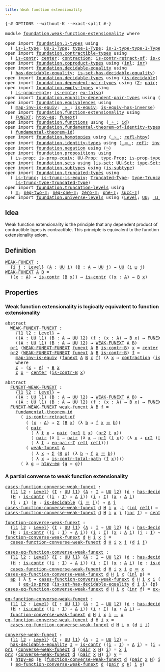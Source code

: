 ```yaml
---
title: Weak function extensionality
---
```


<pre class="Agda"><a id="54" class="Symbol">{-#</a> <a id="58" class="Keyword">OPTIONS</a> <a id="66" class="Pragma">--without-K</a> <a id="78" class="Pragma">--exact-split</a> <a id="92" class="Symbol">#-}</a>

<a id="97" class="Keyword">module</a> <a id="104" href="foundation.weak-function-extensionality.html" class="Module">foundation.weak-function-extensionality</a> <a id="144" class="Keyword">where</a>

<a id="151" class="Keyword">open</a> <a id="156" class="Keyword">import</a> <a id="163" href="foundation.1-types.html" class="Module">foundation.1-types</a> <a id="182" class="Keyword">using</a>
  <a id="190" class="Symbol">(</a> <a id="192" href="foundation-core.1-types.html#807" class="Function">is-1-type</a><a id="201" class="Symbol">;</a> <a id="203" href="foundation-core.1-types.html#873" class="Function">UU-1-Type</a><a id="212" class="Symbol">;</a> <a id="214" href="foundation-core.1-types.html#945" class="Function">type-1-Type</a><a id="225" class="Symbol">;</a> <a id="227" href="foundation-core.1-types.html#1022" class="Function">is-1-type-type-1-Type</a><a id="248" class="Symbol">)</a>
<a id="250" class="Keyword">open</a> <a id="255" class="Keyword">import</a> <a id="262" href="foundation.contractible-types.html" class="Module">foundation.contractible-types</a> <a id="292" class="Keyword">using</a>
  <a id="300" class="Symbol">(</a> <a id="302" href="foundation-core.contractible-types.html#1006" class="Function">is-contr</a><a id="310" class="Symbol">;</a> <a id="312" href="foundation-core.contractible-types.html#1098" class="Function">center</a><a id="318" class="Symbol">;</a> <a id="320" href="foundation-core.contractible-types.html#1438" class="Function">contraction</a><a id="331" class="Symbol">;</a> <a id="333" href="foundation-core.contractible-types.html#2626" class="Function">is-contr-retract-of</a><a id="352" class="Symbol">;</a> <a id="354" href="foundation-core.contractible-types.html#2046" class="Function">is-contr-total-path</a><a id="373" class="Symbol">)</a>
<a id="375" class="Keyword">open</a> <a id="380" class="Keyword">import</a> <a id="387" href="foundation.coproduct-types.html" class="Module">foundation.coproduct-types</a> <a id="414" class="Keyword">using</a> <a id="420" class="Symbol">(</a><a id="421" href="foundation.coproduct-types.html#1250" class="InductiveConstructor">inl</a><a id="424" class="Symbol">;</a> <a id="426" href="foundation.coproduct-types.html#1268" class="InductiveConstructor">inr</a><a id="429" class="Symbol">)</a>
<a id="431" class="Keyword">open</a> <a id="436" class="Keyword">import</a> <a id="443" href="foundation.decidable-equality.html" class="Module">foundation.decidable-equality</a> <a id="473" class="Keyword">using</a>
  <a id="481" class="Symbol">(</a> <a id="483" href="foundation.decidable-equality.html#1796" class="Function">has-decidable-equality</a><a id="505" class="Symbol">;</a> <a id="507" href="foundation.decidable-equality.html#6964" class="Function">is-set-has-decidable-equality</a><a id="536" class="Symbol">)</a>
<a id="538" class="Keyword">open</a> <a id="543" class="Keyword">import</a> <a id="550" href="foundation.decidable-types.html" class="Module">foundation.decidable-types</a> <a id="577" class="Keyword">using</a> <a id="583" class="Symbol">(</a><a id="584" href="foundation.decidable-types.html#1915" class="Function">is-decidable</a><a id="596" class="Symbol">)</a>
<a id="598" class="Keyword">open</a> <a id="603" class="Keyword">import</a> <a id="610" href="foundation.dependent-pair-types.html" class="Module">foundation.dependent-pair-types</a> <a id="642" class="Keyword">using</a> <a id="648" class="Symbol">(</a><a id="649" href="foundation-core.dependent-pair-types.html#515" class="Record">Σ</a><a id="650" class="Symbol">;</a> <a id="652" href="foundation-core.dependent-pair-types.html#588" class="InductiveConstructor">pair</a><a id="656" class="Symbol">;</a> <a id="658" href="foundation-core.dependent-pair-types.html#605" class="Field">pr1</a><a id="661" class="Symbol">;</a> <a id="663" href="foundation-core.dependent-pair-types.html#617" class="Field">pr2</a><a id="666" class="Symbol">)</a>
<a id="668" class="Keyword">open</a> <a id="673" class="Keyword">import</a> <a id="680" href="foundation.empty-types.html" class="Module">foundation.empty-types</a> <a id="703" class="Keyword">using</a>
  <a id="711" class="Symbol">(</a> <a id="713" href="foundation-core.empty-types.html#2377" class="Function">is-prop-empty</a><a id="726" class="Symbol">;</a> <a id="728" href="foundation-core.empty-types.html#1228" class="Function">is-empty</a><a id="736" class="Symbol">;</a> <a id="738" href="foundation-core.empty-types.html#1160" class="Function">ex-falso</a><a id="746" class="Symbol">)</a>
<a id="748" class="Keyword">open</a> <a id="753" class="Keyword">import</a> <a id="760" href="foundation.equality-dependent-pair-types.html" class="Module">foundation.equality-dependent-pair-types</a> <a id="801" class="Keyword">using</a> <a id="807" class="Symbol">(</a><a id="808" href="foundation-core.equality-dependent-pair-types.html#1278" class="Function">eq-pair-Σ</a><a id="817" class="Symbol">)</a>
<a id="819" class="Keyword">open</a> <a id="824" class="Keyword">import</a> <a id="831" href="foundation.equivalences.html" class="Module">foundation.equivalences</a> <a id="855" class="Keyword">using</a>
  <a id="863" class="Symbol">(</a> <a id="865" href="foundation-core.equivalences.html#4187" class="Function">map-inv-is-equiv</a><a id="881" class="Symbol">;</a> <a id="883" href="foundation-core.equivalences.html#1621" class="Function Operator">_≃_</a><a id="886" class="Symbol">;</a> <a id="888" href="foundation-core.equivalences.html#1556" class="Function">is-equiv</a><a id="896" class="Symbol">;</a> <a id="898" href="foundation-core.equivalences.html#3013" class="Function">is-equiv-has-inverse</a><a id="918" class="Symbol">)</a>
<a id="920" class="Keyword">open</a> <a id="925" class="Keyword">import</a> <a id="932" href="foundation.function-extensionality.html" class="Module">foundation.function-extensionality</a> <a id="967" class="Keyword">using</a>
  <a id="975" class="Symbol">(</a> <a id="977" href="foundation-core.function-extensionality.html#1047" class="Function">FUNEXT</a><a id="983" class="Symbol">;</a> <a id="985" href="foundation-core.function-extensionality.html#965" class="Function">htpy-eq</a><a id="992" class="Symbol">;</a> <a id="994" href="foundation-core.function-extensionality.html#1258" class="Postulate">funext</a><a id="1000" class="Symbol">)</a>
<a id="1002" class="Keyword">open</a> <a id="1007" class="Keyword">import</a> <a id="1014" href="foundation.functions.html" class="Module">foundation.functions</a> <a id="1035" class="Keyword">using</a> <a id="1041" class="Symbol">(</a><a id="1042" href="foundation-core.functions.html#420" class="Function Operator">_∘_</a><a id="1045" class="Symbol">;</a> <a id="1047" href="foundation-core.functions.html#322" class="Function">id</a><a id="1049" class="Symbol">)</a>
<a id="1051" class="Keyword">open</a> <a id="1056" class="Keyword">import</a> <a id="1063" href="foundation.fundamental-theorem-of-identity-types.html" class="Module">foundation.fundamental-theorem-of-identity-types</a> <a id="1112" class="Keyword">using</a>
  <a id="1120" class="Symbol">(</a> <a id="1122" href="foundation-core.fundamental-theorem-of-identity-types.html#1894" class="Function">fundamental-theorem-id</a><a id="1144" class="Symbol">)</a>
<a id="1146" class="Keyword">open</a> <a id="1151" class="Keyword">import</a> <a id="1158" href="foundation.homotopies.html" class="Module">foundation.homotopies</a> <a id="1180" class="Keyword">using</a> <a id="1186" class="Symbol">(</a><a id="1187" href="foundation-core.homotopies.html#627" class="Function Operator">_~_</a><a id="1190" class="Symbol">;</a> <a id="1192" href="foundation-core.homotopies.html#741" class="Function">refl-htpy</a><a id="1201" class="Symbol">)</a>
<a id="1203" class="Keyword">open</a> <a id="1208" class="Keyword">import</a> <a id="1215" href="foundation.identity-types.html" class="Module">foundation.identity-types</a> <a id="1241" class="Keyword">using</a> <a id="1247" class="Symbol">(</a><a id="1248" href="foundation-core.identity-types.html#1865" class="Function Operator">_＝_</a><a id="1251" class="Symbol">;</a> <a id="1253" href="foundation-core.identity-types.html#1820" class="InductiveConstructor">refl</a><a id="1257" class="Symbol">;</a> <a id="1259" href="foundation-core.identity-types.html#2729" class="Function">inv</a><a id="1262" class="Symbol">;</a> <a id="1264" href="foundation-core.identity-types.html#2425" class="Function Operator">_∙_</a><a id="1267" class="Symbol">;</a> <a id="1269" href="foundation-core.identity-types.html#4003" class="Function">ap</a><a id="1271" class="Symbol">)</a>
<a id="1273" class="Keyword">open</a> <a id="1278" class="Keyword">import</a> <a id="1285" href="foundation.negation.html" class="Module">foundation.negation</a> <a id="1305" class="Keyword">using</a> <a id="1311" class="Symbol">(</a><a id="1312" href="foundation-core.negation.html#465" class="Function">¬</a><a id="1313" class="Symbol">)</a>
<a id="1315" class="Keyword">open</a> <a id="1320" class="Keyword">import</a> <a id="1327" href="foundation.propositions.html" class="Module">foundation.propositions</a> <a id="1351" class="Keyword">using</a>
  <a id="1359" class="Symbol">(</a> <a id="1361" href="foundation-core.propositions.html#1309" class="Function">is-prop</a><a id="1368" class="Symbol">;</a> <a id="1370" href="foundation-core.propositions.html#4526" class="Function">is-prop-equiv</a><a id="1383" class="Symbol">;</a> <a id="1385" href="foundation-core.propositions.html#1393" class="Function">UU-Prop</a><a id="1392" class="Symbol">;</a> <a id="1394" href="foundation-core.propositions.html#1495" class="Function">type-Prop</a><a id="1403" class="Symbol">;</a> <a id="1405" href="foundation-core.propositions.html#1562" class="Function">is-prop-type-Prop</a><a id="1422" class="Symbol">;</a> <a id="1424" href="foundation-core.propositions.html#2719" class="Function">eq-is-prop</a><a id="1434" class="Symbol">)</a>
<a id="1436" class="Keyword">open</a> <a id="1441" class="Keyword">import</a> <a id="1448" href="foundation.sets.html" class="Module">foundation.sets</a> <a id="1464" class="Keyword">using</a> <a id="1470" class="Symbol">(</a><a id="1471" href="foundation-core.sets.html#1113" class="Function">is-set</a><a id="1477" class="Symbol">;</a> <a id="1479" href="foundation-core.sets.html#1190" class="Function">UU-Set</a><a id="1485" class="Symbol">;</a> <a id="1487" href="foundation-core.sets.html#1304" class="Function">type-Set</a><a id="1495" class="Symbol">;</a> <a id="1497" href="foundation-core.sets.html#1355" class="Function">is-set-type-Set</a><a id="1512" class="Symbol">)</a>
<a id="1514" class="Keyword">open</a> <a id="1519" class="Keyword">import</a> <a id="1526" href="foundation.subtypes.html" class="Module">foundation.subtypes</a> <a id="1546" class="Keyword">using</a> <a id="1552" class="Symbol">(</a><a id="1553" href="foundation-core.subtypes.html#2142" class="Function">is-subtype</a><a id="1563" class="Symbol">)</a>
<a id="1565" class="Keyword">open</a> <a id="1570" class="Keyword">import</a> <a id="1577" href="foundation.truncated-types.html" class="Module">foundation.truncated-types</a> <a id="1604" class="Keyword">using</a>
  <a id="1612" class="Symbol">(</a> <a id="1614" href="foundation-core.truncated-types.html#1741" class="Function">is-trunc</a><a id="1622" class="Symbol">;</a> <a id="1624" href="foundation-core.truncated-types.html#4146" class="Function">is-trunc-is-equiv</a><a id="1641" class="Symbol">;</a> <a id="1643" href="foundation-core.truncated-types.html#1925" class="Function">Truncated-Type</a><a id="1657" class="Symbol">;</a> <a id="1659" href="foundation-core.truncated-types.html#2060" class="Function">type-Truncated-Type</a><a id="1678" class="Symbol">;</a>
    <a id="1684" href="foundation-core.truncated-types.html#2139" class="Function">is-trunc-type-Truncated-Type</a><a id="1712" class="Symbol">)</a>
<a id="1714" class="Keyword">open</a> <a id="1719" class="Keyword">import</a> <a id="1726" href="foundation.truncation-levels.html" class="Module">foundation.truncation-levels</a> <a id="1755" class="Keyword">using</a>
  <a id="1763" class="Symbol">(</a> <a id="1765" href="foundation-core.truncation-levels.html#395" class="Datatype">𝕋</a><a id="1766" class="Symbol">;</a> <a id="1768" href="foundation-core.truncation-levels.html#416" class="InductiveConstructor">neg-two-𝕋</a><a id="1777" class="Symbol">;</a> <a id="1779" href="foundation-core.truncation-levels.html#448" class="Function">neg-one-𝕋</a><a id="1788" class="Symbol">;</a> <a id="1790" href="foundation-core.truncation-levels.html#492" class="Function">zero-𝕋</a><a id="1796" class="Symbol">;</a> <a id="1798" href="foundation-core.truncation-levels.html#530" class="Function">one-𝕋</a><a id="1803" class="Symbol">;</a> <a id="1805" href="foundation-core.truncation-levels.html#432" class="InductiveConstructor">succ-𝕋</a><a id="1811" class="Symbol">)</a>
<a id="1813" class="Keyword">open</a> <a id="1818" class="Keyword">import</a> <a id="1825" href="foundation.universe-levels.html" class="Module">foundation.universe-levels</a> <a id="1852" class="Keyword">using</a> <a id="1858" class="Symbol">(</a><a id="1859" href="Agda.Primitive.html#597" class="Postulate">Level</a><a id="1864" class="Symbol">;</a> <a id="1866" href="foundation-core.universe-levels.html#235" class="Primitive">UU</a><a id="1868" class="Symbol">;</a> <a id="1870" href="Agda.Primitive.html#810" class="Primitive Operator">_⊔_</a><a id="1873" class="Symbol">)</a>
</pre>
## Idea

Weak function extensionality is the principle that any dependent product of contractible types is contractible. This principle is equivalent to the function extensionality axiom.

## Definition

<pre class="Agda"><a id="WEAK-FUNEXT"></a><a id="2092" href="foundation.weak-function-extensionality.html#2092" class="Function">WEAK-FUNEXT</a> <a id="2104" class="Symbol">:</a>
  <a id="2108" class="Symbol">{</a><a id="2109" href="foundation.weak-function-extensionality.html#2109" class="Bound">i</a> <a id="2111" href="foundation.weak-function-extensionality.html#2111" class="Bound">j</a> <a id="2113" class="Symbol">:</a> <a id="2115" href="Agda.Primitive.html#597" class="Postulate">Level</a><a id="2120" class="Symbol">}</a> <a id="2122" class="Symbol">(</a><a id="2123" href="foundation.weak-function-extensionality.html#2123" class="Bound">A</a> <a id="2125" class="Symbol">:</a> <a id="2127" href="foundation-core.universe-levels.html#235" class="Primitive">UU</a> <a id="2130" href="foundation.weak-function-extensionality.html#2109" class="Bound">i</a><a id="2131" class="Symbol">)</a> <a id="2133" class="Symbol">(</a><a id="2134" href="foundation.weak-function-extensionality.html#2134" class="Bound">B</a> <a id="2136" class="Symbol">:</a> <a id="2138" href="foundation.weak-function-extensionality.html#2123" class="Bound">A</a> <a id="2140" class="Symbol">→</a> <a id="2142" href="foundation-core.universe-levels.html#235" class="Primitive">UU</a> <a id="2145" href="foundation.weak-function-extensionality.html#2111" class="Bound">j</a><a id="2146" class="Symbol">)</a> <a id="2148" class="Symbol">→</a> <a id="2150" href="foundation-core.universe-levels.html#235" class="Primitive">UU</a> <a id="2153" class="Symbol">(</a><a id="2154" href="foundation.weak-function-extensionality.html#2109" class="Bound">i</a> <a id="2156" href="Agda.Primitive.html#810" class="Primitive Operator">⊔</a> <a id="2158" href="foundation.weak-function-extensionality.html#2111" class="Bound">j</a><a id="2159" class="Symbol">)</a>
<a id="2161" href="foundation.weak-function-extensionality.html#2092" class="Function">WEAK-FUNEXT</a> <a id="2173" href="foundation.weak-function-extensionality.html#2173" class="Bound">A</a> <a id="2175" href="foundation.weak-function-extensionality.html#2175" class="Bound">B</a> <a id="2177" class="Symbol">=</a>
  <a id="2181" class="Symbol">((</a><a id="2183" href="foundation.weak-function-extensionality.html#2183" class="Bound">x</a> <a id="2185" class="Symbol">:</a> <a id="2187" href="foundation.weak-function-extensionality.html#2173" class="Bound">A</a><a id="2188" class="Symbol">)</a> <a id="2190" class="Symbol">→</a> <a id="2192" href="foundation-core.contractible-types.html#1006" class="Function">is-contr</a> <a id="2201" class="Symbol">(</a><a id="2202" href="foundation.weak-function-extensionality.html#2175" class="Bound">B</a> <a id="2204" href="foundation.weak-function-extensionality.html#2183" class="Bound">x</a><a id="2205" class="Symbol">))</a> <a id="2208" class="Symbol">→</a> <a id="2210" href="foundation-core.contractible-types.html#1006" class="Function">is-contr</a> <a id="2219" class="Symbol">((</a><a id="2221" href="foundation.weak-function-extensionality.html#2221" class="Bound">x</a> <a id="2223" class="Symbol">:</a> <a id="2225" href="foundation.weak-function-extensionality.html#2173" class="Bound">A</a><a id="2226" class="Symbol">)</a> <a id="2228" class="Symbol">→</a> <a id="2230" href="foundation.weak-function-extensionality.html#2175" class="Bound">B</a> <a id="2232" href="foundation.weak-function-extensionality.html#2221" class="Bound">x</a><a id="2233" class="Symbol">)</a>
</pre>
## Properties

### Weak function extensionality is logically equivalent to function extensionality

<pre class="Agda"><a id="2348" class="Keyword">abstract</a>
  <a id="WEAK-FUNEXT-FUNEXT"></a><a id="2359" href="foundation.weak-function-extensionality.html#2359" class="Function">WEAK-FUNEXT-FUNEXT</a> <a id="2378" class="Symbol">:</a>
    <a id="2384" class="Symbol">{</a><a id="2385" href="foundation.weak-function-extensionality.html#2385" class="Bound">l1</a> <a id="2388" href="foundation.weak-function-extensionality.html#2388" class="Bound">l2</a> <a id="2391" class="Symbol">:</a> <a id="2393" href="Agda.Primitive.html#597" class="Postulate">Level</a><a id="2398" class="Symbol">}</a> <a id="2400" class="Symbol">→</a>
    <a id="2406" class="Symbol">((</a><a id="2408" href="foundation.weak-function-extensionality.html#2408" class="Bound">A</a> <a id="2410" class="Symbol">:</a> <a id="2412" href="foundation-core.universe-levels.html#235" class="Primitive">UU</a> <a id="2415" href="foundation.weak-function-extensionality.html#2385" class="Bound">l1</a><a id="2417" class="Symbol">)</a> <a id="2419" class="Symbol">(</a><a id="2420" href="foundation.weak-function-extensionality.html#2420" class="Bound">B</a> <a id="2422" class="Symbol">:</a> <a id="2424" href="foundation.weak-function-extensionality.html#2408" class="Bound">A</a> <a id="2426" class="Symbol">→</a> <a id="2428" href="foundation-core.universe-levels.html#235" class="Primitive">UU</a> <a id="2431" href="foundation.weak-function-extensionality.html#2388" class="Bound">l2</a><a id="2433" class="Symbol">)</a> <a id="2435" class="Symbol">(</a><a id="2436" href="foundation.weak-function-extensionality.html#2436" class="Bound">f</a> <a id="2438" class="Symbol">:</a> <a id="2440" class="Symbol">(</a><a id="2441" href="foundation.weak-function-extensionality.html#2441" class="Bound">x</a> <a id="2443" class="Symbol">:</a> <a id="2445" href="foundation.weak-function-extensionality.html#2408" class="Bound">A</a><a id="2446" class="Symbol">)</a> <a id="2448" class="Symbol">→</a> <a id="2450" href="foundation.weak-function-extensionality.html#2420" class="Bound">B</a> <a id="2452" href="foundation.weak-function-extensionality.html#2441" class="Bound">x</a><a id="2453" class="Symbol">)</a> <a id="2455" class="Symbol">→</a> <a id="2457" href="foundation-core.function-extensionality.html#1047" class="Function">FUNEXT</a> <a id="2464" href="foundation.weak-function-extensionality.html#2436" class="Bound">f</a><a id="2465" class="Symbol">)</a> <a id="2467" class="Symbol">→</a>
    <a id="2473" class="Symbol">((</a><a id="2475" href="foundation.weak-function-extensionality.html#2475" class="Bound">A</a> <a id="2477" class="Symbol">:</a> <a id="2479" href="foundation-core.universe-levels.html#235" class="Primitive">UU</a> <a id="2482" href="foundation.weak-function-extensionality.html#2385" class="Bound">l1</a><a id="2484" class="Symbol">)</a> <a id="2486" class="Symbol">(</a><a id="2487" href="foundation.weak-function-extensionality.html#2487" class="Bound">B</a> <a id="2489" class="Symbol">:</a> <a id="2491" href="foundation.weak-function-extensionality.html#2475" class="Bound">A</a> <a id="2493" class="Symbol">→</a> <a id="2495" href="foundation-core.universe-levels.html#235" class="Primitive">UU</a> <a id="2498" href="foundation.weak-function-extensionality.html#2388" class="Bound">l2</a><a id="2500" class="Symbol">)</a> <a id="2502" class="Symbol">→</a> <a id="2504" href="foundation.weak-function-extensionality.html#2092" class="Function">WEAK-FUNEXT</a> <a id="2516" href="foundation.weak-function-extensionality.html#2475" class="Bound">A</a> <a id="2518" href="foundation.weak-function-extensionality.html#2487" class="Bound">B</a><a id="2519" class="Symbol">)</a>
  <a id="2523" href="foundation-core.dependent-pair-types.html#605" class="Field">pr1</a> <a id="2527" class="Symbol">(</a><a id="2528" href="foundation.weak-function-extensionality.html#2359" class="Function">WEAK-FUNEXT-FUNEXT</a> <a id="2547" href="foundation.weak-function-extensionality.html#2547" class="Bound">funext</a> <a id="2554" href="foundation.weak-function-extensionality.html#2554" class="Bound">A</a> <a id="2556" href="foundation.weak-function-extensionality.html#2556" class="Bound">B</a> <a id="2558" href="foundation.weak-function-extensionality.html#2558" class="Bound">is-contr-B</a><a id="2568" class="Symbol">)</a> <a id="2570" href="foundation.weak-function-extensionality.html#2570" class="Bound">x</a> <a id="2572" class="Symbol">=</a> <a id="2574" href="foundation-core.contractible-types.html#1098" class="Function">center</a> <a id="2581" class="Symbol">(</a><a id="2582" href="foundation.weak-function-extensionality.html#2558" class="Bound">is-contr-B</a> <a id="2593" href="foundation.weak-function-extensionality.html#2570" class="Bound">x</a><a id="2594" class="Symbol">)</a>
  <a id="2598" href="foundation-core.dependent-pair-types.html#617" class="Field">pr2</a> <a id="2602" class="Symbol">(</a><a id="2603" href="foundation.weak-function-extensionality.html#2359" class="Function">WEAK-FUNEXT-FUNEXT</a> <a id="2622" href="foundation.weak-function-extensionality.html#2622" class="Bound">funext</a> <a id="2629" href="foundation.weak-function-extensionality.html#2629" class="Bound">A</a> <a id="2631" href="foundation.weak-function-extensionality.html#2631" class="Bound">B</a> <a id="2633" href="foundation.weak-function-extensionality.html#2633" class="Bound">is-contr-B</a><a id="2643" class="Symbol">)</a> <a id="2645" href="foundation.weak-function-extensionality.html#2645" class="Bound">f</a> <a id="2647" class="Symbol">=</a>
    <a id="2653" href="foundation-core.equivalences.html#4187" class="Function">map-inv-is-equiv</a> <a id="2670" class="Symbol">(</a><a id="2671" href="foundation.weak-function-extensionality.html#2622" class="Bound">funext</a> <a id="2678" href="foundation.weak-function-extensionality.html#2629" class="Bound">A</a> <a id="2680" href="foundation.weak-function-extensionality.html#2631" class="Bound">B</a> <a id="2682" href="foundation.weak-function-extensionality.html#2742" class="Function">c</a> <a id="2684" href="foundation.weak-function-extensionality.html#2645" class="Bound">f</a><a id="2685" class="Symbol">)</a> <a id="2687" class="Symbol">(λ</a> <a id="2690" href="foundation.weak-function-extensionality.html#2690" class="Bound">x</a> <a id="2692" class="Symbol">→</a> <a id="2694" href="foundation-core.contractible-types.html#1438" class="Function">contraction</a> <a id="2706" class="Symbol">(</a><a id="2707" href="foundation.weak-function-extensionality.html#2633" class="Bound">is-contr-B</a> <a id="2718" href="foundation.weak-function-extensionality.html#2690" class="Bound">x</a><a id="2719" class="Symbol">)</a> <a id="2721" class="Symbol">(</a><a id="2722" href="foundation.weak-function-extensionality.html#2645" class="Bound">f</a> <a id="2724" href="foundation.weak-function-extensionality.html#2690" class="Bound">x</a><a id="2725" class="Symbol">))</a>
    <a id="2732" class="Keyword">where</a>
    <a id="2742" href="foundation.weak-function-extensionality.html#2742" class="Function">c</a> <a id="2744" class="Symbol">:</a> <a id="2746" class="Symbol">(</a><a id="2747" href="foundation.weak-function-extensionality.html#2747" class="Bound">x</a> <a id="2749" class="Symbol">:</a> <a id="2751" href="foundation.weak-function-extensionality.html#2629" class="Bound">A</a><a id="2752" class="Symbol">)</a> <a id="2754" class="Symbol">→</a> <a id="2756" href="foundation.weak-function-extensionality.html#2631" class="Bound">B</a> <a id="2758" href="foundation.weak-function-extensionality.html#2747" class="Bound">x</a>
    <a id="2764" href="foundation.weak-function-extensionality.html#2742" class="Function">c</a> <a id="2766" href="foundation.weak-function-extensionality.html#2766" class="Bound">x</a> <a id="2768" class="Symbol">=</a> <a id="2770" href="foundation-core.contractible-types.html#1098" class="Function">center</a> <a id="2777" class="Symbol">(</a><a id="2778" href="foundation.weak-function-extensionality.html#2633" class="Bound">is-contr-B</a> <a id="2789" href="foundation.weak-function-extensionality.html#2766" class="Bound">x</a><a id="2790" class="Symbol">)</a>

<a id="2793" class="Keyword">abstract</a>
  <a id="FUNEXT-WEAK-FUNEXT"></a><a id="2804" href="foundation.weak-function-extensionality.html#2804" class="Function">FUNEXT-WEAK-FUNEXT</a> <a id="2823" class="Symbol">:</a>
    <a id="2829" class="Symbol">{</a><a id="2830" href="foundation.weak-function-extensionality.html#2830" class="Bound">l1</a> <a id="2833" href="foundation.weak-function-extensionality.html#2833" class="Bound">l2</a> <a id="2836" class="Symbol">:</a> <a id="2838" href="Agda.Primitive.html#597" class="Postulate">Level</a><a id="2843" class="Symbol">}</a> <a id="2845" class="Symbol">→</a>
    <a id="2851" class="Symbol">((</a><a id="2853" href="foundation.weak-function-extensionality.html#2853" class="Bound">A</a> <a id="2855" class="Symbol">:</a> <a id="2857" href="foundation-core.universe-levels.html#235" class="Primitive">UU</a> <a id="2860" href="foundation.weak-function-extensionality.html#2830" class="Bound">l1</a><a id="2862" class="Symbol">)</a> <a id="2864" class="Symbol">(</a><a id="2865" href="foundation.weak-function-extensionality.html#2865" class="Bound">B</a> <a id="2867" class="Symbol">:</a> <a id="2869" href="foundation.weak-function-extensionality.html#2853" class="Bound">A</a> <a id="2871" class="Symbol">→</a> <a id="2873" href="foundation-core.universe-levels.html#235" class="Primitive">UU</a> <a id="2876" href="foundation.weak-function-extensionality.html#2833" class="Bound">l2</a><a id="2878" class="Symbol">)</a> <a id="2880" class="Symbol">→</a> <a id="2882" href="foundation.weak-function-extensionality.html#2092" class="Function">WEAK-FUNEXT</a> <a id="2894" href="foundation.weak-function-extensionality.html#2853" class="Bound">A</a> <a id="2896" href="foundation.weak-function-extensionality.html#2865" class="Bound">B</a><a id="2897" class="Symbol">)</a> <a id="2899" class="Symbol">→</a>
    <a id="2905" class="Symbol">((</a><a id="2907" href="foundation.weak-function-extensionality.html#2907" class="Bound">A</a> <a id="2909" class="Symbol">:</a> <a id="2911" href="foundation-core.universe-levels.html#235" class="Primitive">UU</a> <a id="2914" href="foundation.weak-function-extensionality.html#2830" class="Bound">l1</a><a id="2916" class="Symbol">)</a> <a id="2918" class="Symbol">(</a><a id="2919" href="foundation.weak-function-extensionality.html#2919" class="Bound">B</a> <a id="2921" class="Symbol">:</a> <a id="2923" href="foundation.weak-function-extensionality.html#2907" class="Bound">A</a> <a id="2925" class="Symbol">→</a> <a id="2927" href="foundation-core.universe-levels.html#235" class="Primitive">UU</a> <a id="2930" href="foundation.weak-function-extensionality.html#2833" class="Bound">l2</a><a id="2932" class="Symbol">)</a> <a id="2934" class="Symbol">(</a><a id="2935" href="foundation.weak-function-extensionality.html#2935" class="Bound">f</a> <a id="2937" class="Symbol">:</a> <a id="2939" class="Symbol">(</a><a id="2940" href="foundation.weak-function-extensionality.html#2940" class="Bound">x</a> <a id="2942" class="Symbol">:</a> <a id="2944" href="foundation.weak-function-extensionality.html#2907" class="Bound">A</a><a id="2945" class="Symbol">)</a> <a id="2947" class="Symbol">→</a> <a id="2949" href="foundation.weak-function-extensionality.html#2919" class="Bound">B</a> <a id="2951" href="foundation.weak-function-extensionality.html#2940" class="Bound">x</a><a id="2952" class="Symbol">)</a> <a id="2954" class="Symbol">→</a> <a id="2956" href="foundation-core.function-extensionality.html#1047" class="Function">FUNEXT</a> <a id="2963" href="foundation.weak-function-extensionality.html#2935" class="Bound">f</a><a id="2964" class="Symbol">)</a>
  <a id="2968" href="foundation.weak-function-extensionality.html#2804" class="Function">FUNEXT-WEAK-FUNEXT</a> <a id="2987" href="foundation.weak-function-extensionality.html#2987" class="Bound">weak-funext</a> <a id="2999" href="foundation.weak-function-extensionality.html#2999" class="Bound">A</a> <a id="3001" href="foundation.weak-function-extensionality.html#3001" class="Bound">B</a> <a id="3003" href="foundation.weak-function-extensionality.html#3003" class="Bound">f</a> <a id="3005" class="Symbol">=</a>
    <a id="3011" href="foundation-core.fundamental-theorem-of-identity-types.html#1894" class="Function">fundamental-theorem-id</a>
      <a id="3040" class="Symbol">(</a> <a id="3042" href="foundation-core.contractible-types.html#2626" class="Function">is-contr-retract-of</a>
        <a id="3070" class="Symbol">(</a> <a id="3072" class="Symbol">(</a><a id="3073" href="foundation.weak-function-extensionality.html#3073" class="Bound">x</a> <a id="3075" class="Symbol">:</a> <a id="3077" href="foundation.weak-function-extensionality.html#2999" class="Bound">A</a><a id="3078" class="Symbol">)</a> <a id="3080" class="Symbol">→</a> <a id="3082" href="foundation-core.dependent-pair-types.html#515" class="Record">Σ</a> <a id="3084" class="Symbol">(</a><a id="3085" href="foundation.weak-function-extensionality.html#3001" class="Bound">B</a> <a id="3087" href="foundation.weak-function-extensionality.html#3073" class="Bound">x</a><a id="3088" class="Symbol">)</a> <a id="3090" class="Symbol">(λ</a> <a id="3093" href="foundation.weak-function-extensionality.html#3093" class="Bound">b</a> <a id="3095" class="Symbol">→</a> <a id="3097" href="foundation.weak-function-extensionality.html#3003" class="Bound">f</a> <a id="3099" href="foundation.weak-function-extensionality.html#3073" class="Bound">x</a> <a id="3101" href="foundation-core.identity-types.html#1865" class="Function Operator">＝</a> <a id="3103" href="foundation.weak-function-extensionality.html#3093" class="Bound">b</a><a id="3104" class="Symbol">))</a>
        <a id="3115" class="Symbol">(</a> <a id="3117" href="foundation-core.dependent-pair-types.html#588" class="InductiveConstructor">pair</a>
          <a id="3132" class="Symbol">(</a> <a id="3134" class="Symbol">λ</a> <a id="3136" href="foundation.weak-function-extensionality.html#3136" class="Bound">t</a> <a id="3138" href="foundation.weak-function-extensionality.html#3138" class="Bound">x</a> <a id="3140" class="Symbol">→</a> <a id="3142" href="foundation-core.dependent-pair-types.html#588" class="InductiveConstructor">pair</a> <a id="3147" class="Symbol">(</a><a id="3148" href="foundation-core.dependent-pair-types.html#605" class="Field">pr1</a> <a id="3152" href="foundation.weak-function-extensionality.html#3136" class="Bound">t</a> <a id="3154" href="foundation.weak-function-extensionality.html#3138" class="Bound">x</a><a id="3155" class="Symbol">)</a> <a id="3157" class="Symbol">(</a><a id="3158" href="foundation-core.dependent-pair-types.html#617" class="Field">pr2</a> <a id="3162" href="foundation.weak-function-extensionality.html#3136" class="Bound">t</a> <a id="3164" href="foundation.weak-function-extensionality.html#3138" class="Bound">x</a><a id="3165" class="Symbol">))</a>
          <a id="3178" class="Symbol">(</a> <a id="3180" href="foundation-core.dependent-pair-types.html#588" class="InductiveConstructor">pair</a> <a id="3185" class="Symbol">(λ</a> <a id="3188" href="foundation.weak-function-extensionality.html#3188" class="Bound">t</a> <a id="3190" class="Symbol">→</a> <a id="3192" href="foundation-core.dependent-pair-types.html#588" class="InductiveConstructor">pair</a> <a id="3197" class="Symbol">(λ</a> <a id="3200" href="foundation.weak-function-extensionality.html#3200" class="Bound">x</a> <a id="3202" class="Symbol">→</a> <a id="3204" href="foundation-core.dependent-pair-types.html#605" class="Field">pr1</a> <a id="3208" class="Symbol">(</a><a id="3209" href="foundation.weak-function-extensionality.html#3188" class="Bound">t</a> <a id="3211" href="foundation.weak-function-extensionality.html#3200" class="Bound">x</a><a id="3212" class="Symbol">))</a> <a id="3215" class="Symbol">(λ</a> <a id="3218" href="foundation.weak-function-extensionality.html#3218" class="Bound">x</a> <a id="3220" class="Symbol">→</a> <a id="3222" href="foundation-core.dependent-pair-types.html#617" class="Field">pr2</a> <a id="3226" class="Symbol">(</a><a id="3227" href="foundation.weak-function-extensionality.html#3188" class="Bound">t</a> <a id="3229" href="foundation.weak-function-extensionality.html#3218" class="Bound">x</a><a id="3230" class="Symbol">)))</a>
          <a id="3244" class="Symbol">(</a> <a id="3246" class="Symbol">λ</a> <a id="3248" href="foundation.weak-function-extensionality.html#3248" class="Bound">t</a> <a id="3250" class="Symbol">→</a> <a id="3252" href="foundation-core.equality-dependent-pair-types.html#1278" class="Function">eq-pair-Σ</a> <a id="3262" href="foundation-core.identity-types.html#1820" class="InductiveConstructor">refl</a> <a id="3267" href="foundation-core.identity-types.html#1820" class="InductiveConstructor">refl</a><a id="3271" class="Symbol">)))</a>
        <a id="3283" class="Symbol">(</a> <a id="3285" href="foundation.weak-function-extensionality.html#2987" class="Bound">weak-funext</a> <a id="3297" href="foundation.weak-function-extensionality.html#2999" class="Bound">A</a>
          <a id="3309" class="Symbol">(</a> <a id="3311" class="Symbol">λ</a> <a id="3313" href="foundation.weak-function-extensionality.html#3313" class="Bound">x</a> <a id="3315" class="Symbol">→</a> <a id="3317" href="foundation-core.dependent-pair-types.html#515" class="Record">Σ</a> <a id="3319" class="Symbol">(</a><a id="3320" href="foundation.weak-function-extensionality.html#3001" class="Bound">B</a> <a id="3322" href="foundation.weak-function-extensionality.html#3313" class="Bound">x</a><a id="3323" class="Symbol">)</a> <a id="3325" class="Symbol">(λ</a> <a id="3328" href="foundation.weak-function-extensionality.html#3328" class="Bound">b</a> <a id="3330" class="Symbol">→</a> <a id="3332" href="foundation.weak-function-extensionality.html#3003" class="Bound">f</a> <a id="3334" href="foundation.weak-function-extensionality.html#3313" class="Bound">x</a> <a id="3336" href="foundation-core.identity-types.html#1865" class="Function Operator">＝</a> <a id="3338" href="foundation.weak-function-extensionality.html#3328" class="Bound">b</a><a id="3339" class="Symbol">))</a>
          <a id="3352" class="Symbol">(</a> <a id="3354" class="Symbol">λ</a> <a id="3356" href="foundation.weak-function-extensionality.html#3356" class="Bound">x</a> <a id="3358" class="Symbol">→</a> <a id="3360" href="foundation-core.contractible-types.html#2046" class="Function">is-contr-total-path</a> <a id="3380" class="Symbol">(</a><a id="3381" href="foundation.weak-function-extensionality.html#3003" class="Bound">f</a> <a id="3383" href="foundation.weak-function-extensionality.html#3356" class="Bound">x</a><a id="3384" class="Symbol">))))</a>
      <a id="3395" class="Symbol">(</a> <a id="3397" class="Symbol">λ</a> <a id="3399" href="foundation.weak-function-extensionality.html#3399" class="Bound">g</a> <a id="3401" class="Symbol">→</a> <a id="3403" href="foundation-core.function-extensionality.html#965" class="Function">htpy-eq</a> <a id="3411" class="Symbol">{</a><a id="3412" class="Argument">g</a> <a id="3414" class="Symbol">=</a> <a id="3416" href="foundation.weak-function-extensionality.html#3399" class="Bound">g</a><a id="3417" class="Symbol">})</a>
</pre>
### A partial converse to weak function extensionality

<pre class="Agda"><a id="cases-function-converse-weak-funext"></a><a id="3489" href="foundation.weak-function-extensionality.html#3489" class="Function">cases-function-converse-weak-funext</a> <a id="3525" class="Symbol">:</a>
  <a id="3529" class="Symbol">{</a><a id="3530" href="foundation.weak-function-extensionality.html#3530" class="Bound">l1</a> <a id="3533" href="foundation.weak-function-extensionality.html#3533" class="Bound">l2</a> <a id="3536" class="Symbol">:</a> <a id="3538" href="Agda.Primitive.html#597" class="Postulate">Level</a><a id="3543" class="Symbol">}</a> <a id="3545" class="Symbol">{</a><a id="3546" href="foundation.weak-function-extensionality.html#3546" class="Bound">I</a> <a id="3548" class="Symbol">:</a> <a id="3550" href="foundation-core.universe-levels.html#235" class="Primitive">UU</a> <a id="3553" href="foundation.weak-function-extensionality.html#3530" class="Bound">l1</a><a id="3555" class="Symbol">}</a> <a id="3557" class="Symbol">{</a><a id="3558" href="foundation.weak-function-extensionality.html#3558" class="Bound">A</a> <a id="3560" class="Symbol">:</a> <a id="3562" href="foundation.weak-function-extensionality.html#3546" class="Bound">I</a> <a id="3564" class="Symbol">→</a> <a id="3566" href="foundation-core.universe-levels.html#235" class="Primitive">UU</a> <a id="3569" href="foundation.weak-function-extensionality.html#3533" class="Bound">l2</a><a id="3571" class="Symbol">}</a> <a id="3573" class="Symbol">(</a><a id="3574" href="foundation.weak-function-extensionality.html#3574" class="Bound">d</a> <a id="3576" class="Symbol">:</a> <a id="3578" href="foundation.decidable-equality.html#1796" class="Function">has-decidable-equality</a> <a id="3601" href="foundation.weak-function-extensionality.html#3546" class="Bound">I</a><a id="3602" class="Symbol">)</a>
  <a id="3606" class="Symbol">(</a><a id="3607" href="foundation.weak-function-extensionality.html#3607" class="Bound">H</a> <a id="3609" class="Symbol">:</a> <a id="3611" href="foundation-core.contractible-types.html#1006" class="Function">is-contr</a> <a id="3620" class="Symbol">((</a><a id="3622" href="foundation.weak-function-extensionality.html#3622" class="Bound">i</a> <a id="3624" class="Symbol">:</a> <a id="3626" href="foundation.weak-function-extensionality.html#3546" class="Bound">I</a><a id="3627" class="Symbol">)</a> <a id="3629" class="Symbol">→</a> <a id="3631" href="foundation.weak-function-extensionality.html#3558" class="Bound">A</a> <a id="3633" href="foundation.weak-function-extensionality.html#3622" class="Bound">i</a><a id="3634" class="Symbol">))</a> <a id="3637" class="Symbol">(</a><a id="3638" href="foundation.weak-function-extensionality.html#3638" class="Bound">i</a> <a id="3640" class="Symbol">:</a> <a id="3642" href="foundation.weak-function-extensionality.html#3546" class="Bound">I</a><a id="3643" class="Symbol">)</a> <a id="3645" class="Symbol">(</a><a id="3646" href="foundation.weak-function-extensionality.html#3646" class="Bound">x</a> <a id="3648" class="Symbol">:</a> <a id="3650" href="foundation.weak-function-extensionality.html#3558" class="Bound">A</a> <a id="3652" href="foundation.weak-function-extensionality.html#3638" class="Bound">i</a><a id="3653" class="Symbol">)</a>
  <a id="3657" class="Symbol">(</a><a id="3658" href="foundation.weak-function-extensionality.html#3658" class="Bound">j</a> <a id="3660" class="Symbol">:</a> <a id="3662" href="foundation.weak-function-extensionality.html#3546" class="Bound">I</a><a id="3663" class="Symbol">)</a> <a id="3665" class="Symbol">(</a><a id="3666" href="foundation.weak-function-extensionality.html#3666" class="Bound">e</a> <a id="3668" class="Symbol">:</a> <a id="3670" href="foundation.decidable-types.html#1915" class="Function">is-decidable</a> <a id="3683" class="Symbol">(</a><a id="3684" href="foundation.weak-function-extensionality.html#3638" class="Bound">i</a> <a id="3686" href="foundation-core.identity-types.html#1865" class="Function Operator">＝</a> <a id="3688" href="foundation.weak-function-extensionality.html#3658" class="Bound">j</a><a id="3689" class="Symbol">))</a> <a id="3692" class="Symbol">→</a> <a id="3694" href="foundation.weak-function-extensionality.html#3558" class="Bound">A</a> <a id="3696" href="foundation.weak-function-extensionality.html#3658" class="Bound">j</a>
<a id="3698" href="foundation.weak-function-extensionality.html#3489" class="Function">cases-function-converse-weak-funext</a> <a id="3734" href="foundation.weak-function-extensionality.html#3734" class="Bound">d</a> <a id="3736" href="foundation.weak-function-extensionality.html#3736" class="Bound">H</a> <a id="3738" href="foundation.weak-function-extensionality.html#3738" class="Bound">i</a> <a id="3740" href="foundation.weak-function-extensionality.html#3740" class="Bound">x</a> <a id="3742" class="DottedPattern Symbol">.</a><a id="3743" href="foundation.weak-function-extensionality.html#3738" class="DottedPattern Bound">i</a> <a id="3745" class="Symbol">(</a><a id="3746" href="foundation.coproduct-types.html#1250" class="InductiveConstructor">inl</a> <a id="3750" href="foundation-core.identity-types.html#1820" class="InductiveConstructor">refl</a><a id="3754" class="Symbol">)</a> <a id="3756" class="Symbol">=</a> <a id="3758" href="foundation.weak-function-extensionality.html#3740" class="Bound">x</a>
<a id="3760" href="foundation.weak-function-extensionality.html#3489" class="Function">cases-function-converse-weak-funext</a> <a id="3796" href="foundation.weak-function-extensionality.html#3796" class="Bound">d</a> <a id="3798" href="foundation.weak-function-extensionality.html#3798" class="Bound">H</a> <a id="3800" href="foundation.weak-function-extensionality.html#3800" class="Bound">i</a> <a id="3802" href="foundation.weak-function-extensionality.html#3802" class="Bound">x</a> <a id="3804" href="foundation.weak-function-extensionality.html#3804" class="Bound">j</a> <a id="3806" class="Symbol">(</a><a id="3807" href="foundation.coproduct-types.html#1268" class="InductiveConstructor">inr</a> <a id="3811" href="foundation.weak-function-extensionality.html#3811" class="Bound">f</a><a id="3812" class="Symbol">)</a> <a id="3814" class="Symbol">=</a> <a id="3816" href="foundation-core.contractible-types.html#1098" class="Function">center</a> <a id="3823" href="foundation.weak-function-extensionality.html#3798" class="Bound">H</a> <a id="3825" href="foundation.weak-function-extensionality.html#3804" class="Bound">j</a>

<a id="function-converse-weak-funext"></a><a id="3828" href="foundation.weak-function-extensionality.html#3828" class="Function">function-converse-weak-funext</a> <a id="3858" class="Symbol">:</a>
  <a id="3862" class="Symbol">{</a><a id="3863" href="foundation.weak-function-extensionality.html#3863" class="Bound">l1</a> <a id="3866" href="foundation.weak-function-extensionality.html#3866" class="Bound">l2</a> <a id="3869" class="Symbol">:</a> <a id="3871" href="Agda.Primitive.html#597" class="Postulate">Level</a><a id="3876" class="Symbol">}</a> <a id="3878" class="Symbol">{</a><a id="3879" href="foundation.weak-function-extensionality.html#3879" class="Bound">I</a> <a id="3881" class="Symbol">:</a> <a id="3883" href="foundation-core.universe-levels.html#235" class="Primitive">UU</a> <a id="3886" href="foundation.weak-function-extensionality.html#3863" class="Bound">l1</a><a id="3888" class="Symbol">}</a> <a id="3890" class="Symbol">{</a><a id="3891" href="foundation.weak-function-extensionality.html#3891" class="Bound">A</a> <a id="3893" class="Symbol">:</a> <a id="3895" href="foundation.weak-function-extensionality.html#3879" class="Bound">I</a> <a id="3897" class="Symbol">→</a> <a id="3899" href="foundation-core.universe-levels.html#235" class="Primitive">UU</a> <a id="3902" href="foundation.weak-function-extensionality.html#3866" class="Bound">l2</a><a id="3904" class="Symbol">}</a> <a id="3906" class="Symbol">(</a><a id="3907" href="foundation.weak-function-extensionality.html#3907" class="Bound">d</a> <a id="3909" class="Symbol">:</a> <a id="3911" href="foundation.decidable-equality.html#1796" class="Function">has-decidable-equality</a> <a id="3934" href="foundation.weak-function-extensionality.html#3879" class="Bound">I</a><a id="3935" class="Symbol">)</a>
  <a id="3939" class="Symbol">(</a><a id="3940" href="foundation.weak-function-extensionality.html#3940" class="Bound">H</a> <a id="3942" class="Symbol">:</a> <a id="3944" href="foundation-core.contractible-types.html#1006" class="Function">is-contr</a> <a id="3953" class="Symbol">((</a><a id="3955" href="foundation.weak-function-extensionality.html#3955" class="Bound">i</a> <a id="3957" class="Symbol">:</a> <a id="3959" href="foundation.weak-function-extensionality.html#3879" class="Bound">I</a><a id="3960" class="Symbol">)</a> <a id="3962" class="Symbol">→</a> <a id="3964" href="foundation.weak-function-extensionality.html#3891" class="Bound">A</a> <a id="3966" href="foundation.weak-function-extensionality.html#3955" class="Bound">i</a><a id="3967" class="Symbol">))</a> <a id="3970" class="Symbol">(</a><a id="3971" href="foundation.weak-function-extensionality.html#3971" class="Bound">i</a> <a id="3973" class="Symbol">:</a> <a id="3975" href="foundation.weak-function-extensionality.html#3879" class="Bound">I</a><a id="3976" class="Symbol">)</a> <a id="3978" class="Symbol">(</a><a id="3979" href="foundation.weak-function-extensionality.html#3979" class="Bound">x</a> <a id="3981" class="Symbol">:</a> <a id="3983" href="foundation.weak-function-extensionality.html#3891" class="Bound">A</a> <a id="3985" href="foundation.weak-function-extensionality.html#3971" class="Bound">i</a><a id="3986" class="Symbol">)</a> <a id="3988" class="Symbol">(</a><a id="3989" href="foundation.weak-function-extensionality.html#3989" class="Bound">j</a> <a id="3991" class="Symbol">:</a> <a id="3993" href="foundation.weak-function-extensionality.html#3879" class="Bound">I</a><a id="3994" class="Symbol">)</a> <a id="3996" class="Symbol">→</a> <a id="3998" href="foundation.weak-function-extensionality.html#3891" class="Bound">A</a> <a id="4000" href="foundation.weak-function-extensionality.html#3989" class="Bound">j</a>
<a id="4002" href="foundation.weak-function-extensionality.html#3828" class="Function">function-converse-weak-funext</a> <a id="4032" href="foundation.weak-function-extensionality.html#4032" class="Bound">d</a> <a id="4034" href="foundation.weak-function-extensionality.html#4034" class="Bound">H</a> <a id="4036" href="foundation.weak-function-extensionality.html#4036" class="Bound">i</a> <a id="4038" href="foundation.weak-function-extensionality.html#4038" class="Bound">x</a> <a id="4040" href="foundation.weak-function-extensionality.html#4040" class="Bound">j</a> <a id="4042" class="Symbol">=</a>
  <a id="4046" href="foundation.weak-function-extensionality.html#3489" class="Function">cases-function-converse-weak-funext</a> <a id="4082" href="foundation.weak-function-extensionality.html#4032" class="Bound">d</a> <a id="4084" href="foundation.weak-function-extensionality.html#4034" class="Bound">H</a> <a id="4086" href="foundation.weak-function-extensionality.html#4036" class="Bound">i</a> <a id="4088" href="foundation.weak-function-extensionality.html#4038" class="Bound">x</a> <a id="4090" href="foundation.weak-function-extensionality.html#4040" class="Bound">j</a> <a id="4092" class="Symbol">(</a><a id="4093" href="foundation.weak-function-extensionality.html#4032" class="Bound">d</a> <a id="4095" href="foundation.weak-function-extensionality.html#4036" class="Bound">i</a> <a id="4097" href="foundation.weak-function-extensionality.html#4040" class="Bound">j</a><a id="4098" class="Symbol">)</a>

<a id="cases-eq-function-converse-weak-funext"></a><a id="4101" href="foundation.weak-function-extensionality.html#4101" class="Function">cases-eq-function-converse-weak-funext</a> <a id="4140" class="Symbol">:</a>
  <a id="4144" class="Symbol">{</a><a id="4145" href="foundation.weak-function-extensionality.html#4145" class="Bound">l1</a> <a id="4148" href="foundation.weak-function-extensionality.html#4148" class="Bound">l2</a> <a id="4151" class="Symbol">:</a> <a id="4153" href="Agda.Primitive.html#597" class="Postulate">Level</a><a id="4158" class="Symbol">}</a> <a id="4160" class="Symbol">{</a><a id="4161" href="foundation.weak-function-extensionality.html#4161" class="Bound">I</a> <a id="4163" class="Symbol">:</a> <a id="4165" href="foundation-core.universe-levels.html#235" class="Primitive">UU</a> <a id="4168" href="foundation.weak-function-extensionality.html#4145" class="Bound">l1</a><a id="4170" class="Symbol">}</a> <a id="4172" class="Symbol">{</a><a id="4173" href="foundation.weak-function-extensionality.html#4173" class="Bound">A</a> <a id="4175" class="Symbol">:</a> <a id="4177" href="foundation.weak-function-extensionality.html#4161" class="Bound">I</a> <a id="4179" class="Symbol">→</a> <a id="4181" href="foundation-core.universe-levels.html#235" class="Primitive">UU</a> <a id="4184" href="foundation.weak-function-extensionality.html#4148" class="Bound">l2</a><a id="4186" class="Symbol">}</a> <a id="4188" class="Symbol">(</a><a id="4189" href="foundation.weak-function-extensionality.html#4189" class="Bound">d</a> <a id="4191" class="Symbol">:</a> <a id="4193" href="foundation.decidable-equality.html#1796" class="Function">has-decidable-equality</a> <a id="4216" href="foundation.weak-function-extensionality.html#4161" class="Bound">I</a><a id="4217" class="Symbol">)</a>
  <a id="4221" class="Symbol">(</a><a id="4222" href="foundation.weak-function-extensionality.html#4222" class="Bound">H</a> <a id="4224" class="Symbol">:</a> <a id="4226" href="foundation-core.contractible-types.html#1006" class="Function">is-contr</a> <a id="4235" class="Symbol">((</a><a id="4237" href="foundation.weak-function-extensionality.html#4237" class="Bound">i</a> <a id="4239" class="Symbol">:</a> <a id="4241" href="foundation.weak-function-extensionality.html#4161" class="Bound">I</a><a id="4242" class="Symbol">)</a> <a id="4244" class="Symbol">→</a> <a id="4246" href="foundation.weak-function-extensionality.html#4173" class="Bound">A</a> <a id="4248" href="foundation.weak-function-extensionality.html#4237" class="Bound">i</a><a id="4249" class="Symbol">))</a> <a id="4252" class="Symbol">(</a><a id="4253" href="foundation.weak-function-extensionality.html#4253" class="Bound">i</a> <a id="4255" class="Symbol">:</a> <a id="4257" href="foundation.weak-function-extensionality.html#4161" class="Bound">I</a><a id="4258" class="Symbol">)</a> <a id="4260" class="Symbol">(</a><a id="4261" href="foundation.weak-function-extensionality.html#4261" class="Bound">x</a> <a id="4263" class="Symbol">:</a> <a id="4265" href="foundation.weak-function-extensionality.html#4173" class="Bound">A</a> <a id="4267" href="foundation.weak-function-extensionality.html#4253" class="Bound">i</a><a id="4268" class="Symbol">)</a> <a id="4270" class="Symbol">(</a><a id="4271" href="foundation.weak-function-extensionality.html#4271" class="Bound">e</a> <a id="4273" class="Symbol">:</a> <a id="4275" href="foundation.decidable-types.html#1915" class="Function">is-decidable</a> <a id="4288" class="Symbol">(</a><a id="4289" href="foundation.weak-function-extensionality.html#4253" class="Bound">i</a> <a id="4291" href="foundation-core.identity-types.html#1865" class="Function Operator">＝</a> <a id="4293" href="foundation.weak-function-extensionality.html#4253" class="Bound">i</a><a id="4294" class="Symbol">))</a> <a id="4297" class="Symbol">→</a>
  <a id="4301" href="foundation.weak-function-extensionality.html#3489" class="Function">cases-function-converse-weak-funext</a> <a id="4337" href="foundation.weak-function-extensionality.html#4189" class="Bound">d</a> <a id="4339" href="foundation.weak-function-extensionality.html#4222" class="Bound">H</a> <a id="4341" href="foundation.weak-function-extensionality.html#4253" class="Bound">i</a> <a id="4343" href="foundation.weak-function-extensionality.html#4261" class="Bound">x</a> <a id="4345" href="foundation.weak-function-extensionality.html#4253" class="Bound">i</a> <a id="4347" href="foundation.weak-function-extensionality.html#4271" class="Bound">e</a> <a id="4349" href="foundation-core.identity-types.html#1865" class="Function Operator">＝</a> <a id="4351" href="foundation.weak-function-extensionality.html#4261" class="Bound">x</a>
<a id="4353" href="foundation.weak-function-extensionality.html#4101" class="Function">cases-eq-function-converse-weak-funext</a> <a id="4392" href="foundation.weak-function-extensionality.html#4392" class="Bound">d</a> <a id="4394" href="foundation.weak-function-extensionality.html#4394" class="Bound">H</a> <a id="4396" href="foundation.weak-function-extensionality.html#4396" class="Bound">i</a> <a id="4398" href="foundation.weak-function-extensionality.html#4398" class="Bound">x</a> <a id="4400" class="Symbol">(</a><a id="4401" href="foundation.coproduct-types.html#1250" class="InductiveConstructor">inl</a> <a id="4405" href="foundation.weak-function-extensionality.html#4405" class="Bound">p</a><a id="4406" class="Symbol">)</a> <a id="4408" class="Symbol">=</a>
  <a id="4412" href="foundation-core.identity-types.html#4003" class="Function">ap</a> <a id="4415" class="Symbol">(</a> <a id="4417" class="Symbol">λ</a> <a id="4419" href="foundation.weak-function-extensionality.html#4419" class="Bound">t</a> <a id="4421" class="Symbol">→</a> <a id="4423" href="foundation.weak-function-extensionality.html#3489" class="Function">cases-function-converse-weak-funext</a> <a id="4459" href="foundation.weak-function-extensionality.html#4392" class="Bound">d</a> <a id="4461" href="foundation.weak-function-extensionality.html#4394" class="Bound">H</a> <a id="4463" href="foundation.weak-function-extensionality.html#4396" class="Bound">i</a> <a id="4465" href="foundation.weak-function-extensionality.html#4398" class="Bound">x</a> <a id="4467" href="foundation.weak-function-extensionality.html#4396" class="Bound">i</a> <a id="4469" class="Symbol">(</a><a id="4470" href="foundation.coproduct-types.html#1250" class="InductiveConstructor">inl</a> <a id="4474" href="foundation.weak-function-extensionality.html#4419" class="Bound">t</a><a id="4475" class="Symbol">))</a>
     <a id="4483" class="Symbol">(</a> <a id="4485" href="foundation-core.propositions.html#2719" class="Function">eq-is-prop</a> <a id="4496" class="Symbol">(</a><a id="4497" href="foundation.decidable-equality.html#6964" class="Function">is-set-has-decidable-equality</a> <a id="4527" href="foundation.weak-function-extensionality.html#4392" class="Bound">d</a> <a id="4529" href="foundation.weak-function-extensionality.html#4396" class="Bound">i</a> <a id="4531" href="foundation.weak-function-extensionality.html#4396" class="Bound">i</a><a id="4532" class="Symbol">)</a> <a id="4534" class="Symbol">{</a><a id="4535" href="foundation.weak-function-extensionality.html#4405" class="Bound">p</a><a id="4536" class="Symbol">}</a> <a id="4538" class="Symbol">{</a><a id="4539" href="foundation-core.identity-types.html#1820" class="InductiveConstructor">refl</a><a id="4543" class="Symbol">})</a>
<a id="4546" href="foundation.weak-function-extensionality.html#4101" class="Function">cases-eq-function-converse-weak-funext</a> <a id="4585" href="foundation.weak-function-extensionality.html#4585" class="Bound">d</a> <a id="4587" href="foundation.weak-function-extensionality.html#4587" class="Bound">H</a> <a id="4589" href="foundation.weak-function-extensionality.html#4589" class="Bound">i</a> <a id="4591" href="foundation.weak-function-extensionality.html#4591" class="Bound">x</a> <a id="4593" class="Symbol">(</a><a id="4594" href="foundation.coproduct-types.html#1268" class="InductiveConstructor">inr</a> <a id="4598" href="foundation.weak-function-extensionality.html#4598" class="Bound">f</a><a id="4599" class="Symbol">)</a> <a id="4601" class="Symbol">=</a> <a id="4603" href="foundation-core.empty-types.html#1160" class="Function">ex-falso</a> <a id="4612" class="Symbol">(</a><a id="4613" href="foundation.weak-function-extensionality.html#4598" class="Bound">f</a> <a id="4615" href="foundation-core.identity-types.html#1820" class="InductiveConstructor">refl</a><a id="4619" class="Symbol">)</a>

<a id="eq-function-converse-weak-funext"></a><a id="4622" href="foundation.weak-function-extensionality.html#4622" class="Function">eq-function-converse-weak-funext</a> <a id="4655" class="Symbol">:</a>
  <a id="4659" class="Symbol">{</a><a id="4660" href="foundation.weak-function-extensionality.html#4660" class="Bound">l1</a> <a id="4663" href="foundation.weak-function-extensionality.html#4663" class="Bound">l2</a> <a id="4666" class="Symbol">:</a> <a id="4668" href="Agda.Primitive.html#597" class="Postulate">Level</a><a id="4673" class="Symbol">}</a> <a id="4675" class="Symbol">{</a><a id="4676" href="foundation.weak-function-extensionality.html#4676" class="Bound">I</a> <a id="4678" class="Symbol">:</a> <a id="4680" href="foundation-core.universe-levels.html#235" class="Primitive">UU</a> <a id="4683" href="foundation.weak-function-extensionality.html#4660" class="Bound">l1</a><a id="4685" class="Symbol">}</a> <a id="4687" class="Symbol">{</a><a id="4688" href="foundation.weak-function-extensionality.html#4688" class="Bound">A</a> <a id="4690" class="Symbol">:</a> <a id="4692" href="foundation.weak-function-extensionality.html#4676" class="Bound">I</a> <a id="4694" class="Symbol">→</a> <a id="4696" href="foundation-core.universe-levels.html#235" class="Primitive">UU</a> <a id="4699" href="foundation.weak-function-extensionality.html#4663" class="Bound">l2</a><a id="4701" class="Symbol">}</a> <a id="4703" class="Symbol">(</a><a id="4704" href="foundation.weak-function-extensionality.html#4704" class="Bound">d</a> <a id="4706" class="Symbol">:</a> <a id="4708" href="foundation.decidable-equality.html#1796" class="Function">has-decidable-equality</a> <a id="4731" href="foundation.weak-function-extensionality.html#4676" class="Bound">I</a><a id="4732" class="Symbol">)</a>
  <a id="4736" class="Symbol">(</a><a id="4737" href="foundation.weak-function-extensionality.html#4737" class="Bound">H</a> <a id="4739" class="Symbol">:</a> <a id="4741" href="foundation-core.contractible-types.html#1006" class="Function">is-contr</a> <a id="4750" class="Symbol">((</a><a id="4752" href="foundation.weak-function-extensionality.html#4752" class="Bound">i</a> <a id="4754" class="Symbol">:</a> <a id="4756" href="foundation.weak-function-extensionality.html#4676" class="Bound">I</a><a id="4757" class="Symbol">)</a> <a id="4759" class="Symbol">→</a> <a id="4761" href="foundation.weak-function-extensionality.html#4688" class="Bound">A</a> <a id="4763" href="foundation.weak-function-extensionality.html#4752" class="Bound">i</a><a id="4764" class="Symbol">))</a> <a id="4767" class="Symbol">(</a><a id="4768" href="foundation.weak-function-extensionality.html#4768" class="Bound">i</a> <a id="4770" class="Symbol">:</a> <a id="4772" href="foundation.weak-function-extensionality.html#4676" class="Bound">I</a><a id="4773" class="Symbol">)</a> <a id="4775" class="Symbol">(</a><a id="4776" href="foundation.weak-function-extensionality.html#4776" class="Bound">x</a> <a id="4778" class="Symbol">:</a> <a id="4780" href="foundation.weak-function-extensionality.html#4688" class="Bound">A</a> <a id="4782" href="foundation.weak-function-extensionality.html#4768" class="Bound">i</a><a id="4783" class="Symbol">)</a> <a id="4785" class="Symbol">→</a>
  <a id="4789" href="foundation.weak-function-extensionality.html#3828" class="Function">function-converse-weak-funext</a> <a id="4819" href="foundation.weak-function-extensionality.html#4704" class="Bound">d</a> <a id="4821" href="foundation.weak-function-extensionality.html#4737" class="Bound">H</a> <a id="4823" href="foundation.weak-function-extensionality.html#4768" class="Bound">i</a> <a id="4825" href="foundation.weak-function-extensionality.html#4776" class="Bound">x</a> <a id="4827" href="foundation.weak-function-extensionality.html#4768" class="Bound">i</a> <a id="4829" href="foundation-core.identity-types.html#1865" class="Function Operator">＝</a> <a id="4831" href="foundation.weak-function-extensionality.html#4776" class="Bound">x</a>
<a id="4833" href="foundation.weak-function-extensionality.html#4622" class="Function">eq-function-converse-weak-funext</a> <a id="4866" href="foundation.weak-function-extensionality.html#4866" class="Bound">d</a> <a id="4868" href="foundation.weak-function-extensionality.html#4868" class="Bound">H</a> <a id="4870" href="foundation.weak-function-extensionality.html#4870" class="Bound">i</a> <a id="4872" href="foundation.weak-function-extensionality.html#4872" class="Bound">x</a> <a id="4874" class="Symbol">=</a>
  <a id="4878" href="foundation.weak-function-extensionality.html#4101" class="Function">cases-eq-function-converse-weak-funext</a> <a id="4917" href="foundation.weak-function-extensionality.html#4866" class="Bound">d</a> <a id="4919" href="foundation.weak-function-extensionality.html#4868" class="Bound">H</a> <a id="4921" href="foundation.weak-function-extensionality.html#4870" class="Bound">i</a> <a id="4923" href="foundation.weak-function-extensionality.html#4872" class="Bound">x</a> <a id="4925" class="Symbol">(</a><a id="4926" href="foundation.weak-function-extensionality.html#4866" class="Bound">d</a> <a id="4928" href="foundation.weak-function-extensionality.html#4870" class="Bound">i</a> <a id="4930" href="foundation.weak-function-extensionality.html#4870" class="Bound">i</a><a id="4931" class="Symbol">)</a>

<a id="converse-weak-funext"></a><a id="4934" href="foundation.weak-function-extensionality.html#4934" class="Function">converse-weak-funext</a> <a id="4955" class="Symbol">:</a>
  <a id="4959" class="Symbol">{</a><a id="4960" href="foundation.weak-function-extensionality.html#4960" class="Bound">l1</a> <a id="4963" href="foundation.weak-function-extensionality.html#4963" class="Bound">l2</a> <a id="4966" class="Symbol">:</a> <a id="4968" href="Agda.Primitive.html#597" class="Postulate">Level</a><a id="4973" class="Symbol">}</a> <a id="4975" class="Symbol">{</a><a id="4976" href="foundation.weak-function-extensionality.html#4976" class="Bound">I</a> <a id="4978" class="Symbol">:</a> <a id="4980" href="foundation-core.universe-levels.html#235" class="Primitive">UU</a> <a id="4983" href="foundation.weak-function-extensionality.html#4960" class="Bound">l1</a><a id="4985" class="Symbol">}</a> <a id="4987" class="Symbol">{</a><a id="4988" href="foundation.weak-function-extensionality.html#4988" class="Bound">A</a> <a id="4990" class="Symbol">:</a> <a id="4992" href="foundation.weak-function-extensionality.html#4976" class="Bound">I</a> <a id="4994" class="Symbol">→</a> <a id="4996" href="foundation-core.universe-levels.html#235" class="Primitive">UU</a> <a id="4999" href="foundation.weak-function-extensionality.html#4963" class="Bound">l2</a><a id="5001" class="Symbol">}</a> <a id="5003" class="Symbol">→</a>
  <a id="5007" href="foundation.decidable-equality.html#1796" class="Function">has-decidable-equality</a> <a id="5030" href="foundation.weak-function-extensionality.html#4976" class="Bound">I</a> <a id="5032" class="Symbol">→</a> <a id="5034" href="foundation-core.contractible-types.html#1006" class="Function">is-contr</a> <a id="5043" class="Symbol">((</a><a id="5045" href="foundation.weak-function-extensionality.html#5045" class="Bound">i</a> <a id="5047" class="Symbol">:</a> <a id="5049" href="foundation.weak-function-extensionality.html#4976" class="Bound">I</a><a id="5050" class="Symbol">)</a> <a id="5052" class="Symbol">→</a> <a id="5054" href="foundation.weak-function-extensionality.html#4988" class="Bound">A</a> <a id="5056" href="foundation.weak-function-extensionality.html#5045" class="Bound">i</a><a id="5057" class="Symbol">)</a> <a id="5059" class="Symbol">→</a> <a id="5061" class="Symbol">(</a><a id="5062" href="foundation.weak-function-extensionality.html#5062" class="Bound">i</a> <a id="5064" class="Symbol">:</a> <a id="5066" href="foundation.weak-function-extensionality.html#4976" class="Bound">I</a><a id="5067" class="Symbol">)</a> <a id="5069" class="Symbol">→</a> <a id="5071" href="foundation-core.contractible-types.html#1006" class="Function">is-contr</a> <a id="5080" class="Symbol">(</a><a id="5081" href="foundation.weak-function-extensionality.html#4988" class="Bound">A</a> <a id="5083" href="foundation.weak-function-extensionality.html#5062" class="Bound">i</a><a id="5084" class="Symbol">)</a>
<a id="5086" href="foundation-core.dependent-pair-types.html#605" class="Field">pr1</a> <a id="5090" class="Symbol">(</a><a id="5091" href="foundation.weak-function-extensionality.html#4934" class="Function">converse-weak-funext</a> <a id="5112" href="foundation.weak-function-extensionality.html#5112" class="Bound">d</a> <a id="5114" class="Symbol">(</a><a id="5115" href="foundation-core.dependent-pair-types.html#588" class="InductiveConstructor">pair</a> <a id="5120" href="foundation.weak-function-extensionality.html#5120" class="Bound">x</a> <a id="5122" href="foundation.weak-function-extensionality.html#5122" class="Bound">H</a><a id="5123" class="Symbol">)</a> <a id="5125" href="foundation.weak-function-extensionality.html#5125" class="Bound">i</a><a id="5126" class="Symbol">)</a> <a id="5128" class="Symbol">=</a> <a id="5130" href="foundation.weak-function-extensionality.html#5120" class="Bound">x</a> <a id="5132" href="foundation.weak-function-extensionality.html#5125" class="Bound">i</a>
<a id="5134" href="foundation-core.dependent-pair-types.html#617" class="Field">pr2</a> <a id="5138" class="Symbol">(</a><a id="5139" href="foundation.weak-function-extensionality.html#4934" class="Function">converse-weak-funext</a> <a id="5160" href="foundation.weak-function-extensionality.html#5160" class="Bound">d</a> <a id="5162" class="Symbol">(</a><a id="5163" href="foundation-core.dependent-pair-types.html#588" class="InductiveConstructor">pair</a> <a id="5168" href="foundation.weak-function-extensionality.html#5168" class="Bound">x</a> <a id="5170" href="foundation.weak-function-extensionality.html#5170" class="Bound">H</a><a id="5171" class="Symbol">)</a> <a id="5173" href="foundation.weak-function-extensionality.html#5173" class="Bound">i</a><a id="5174" class="Symbol">)</a> <a id="5176" href="foundation.weak-function-extensionality.html#5176" class="Bound">y</a> <a id="5178" class="Symbol">=</a>
  <a id="5182" class="Symbol">(</a> <a id="5184" href="foundation-core.function-extensionality.html#965" class="Function">htpy-eq</a> <a id="5192" class="Symbol">(</a><a id="5193" href="foundation.weak-function-extensionality.html#5170" class="Bound">H</a> <a id="5195" class="Symbol">(</a><a id="5196" href="foundation.weak-function-extensionality.html#3828" class="Function">function-converse-weak-funext</a> <a id="5226" href="foundation.weak-function-extensionality.html#5160" class="Bound">d</a> <a id="5228" class="Symbol">(</a><a id="5229" href="foundation-core.dependent-pair-types.html#588" class="InductiveConstructor">pair</a> <a id="5234" href="foundation.weak-function-extensionality.html#5168" class="Bound">x</a> <a id="5236" href="foundation.weak-function-extensionality.html#5170" class="Bound">H</a><a id="5237" class="Symbol">)</a> <a id="5239" href="foundation.weak-function-extensionality.html#5173" class="Bound">i</a> <a id="5241" href="foundation.weak-function-extensionality.html#5176" class="Bound">y</a><a id="5242" class="Symbol">))</a> <a id="5245" href="foundation.weak-function-extensionality.html#5173" class="Bound">i</a><a id="5246" class="Symbol">)</a> <a id="5248" href="foundation-core.identity-types.html#2425" class="Function Operator">∙</a>
  <a id="5252" class="Symbol">(</a> <a id="5254" href="foundation.weak-function-extensionality.html#4622" class="Function">eq-function-converse-weak-funext</a> <a id="5287" href="foundation.weak-function-extensionality.html#5160" class="Bound">d</a> <a id="5289" class="Symbol">(</a><a id="5290" href="foundation-core.dependent-pair-types.html#588" class="InductiveConstructor">pair</a> <a id="5295" href="foundation.weak-function-extensionality.html#5168" class="Bound">x</a> <a id="5297" href="foundation.weak-function-extensionality.html#5170" class="Bound">H</a><a id="5298" class="Symbol">)</a> <a id="5300" href="foundation.weak-function-extensionality.html#5173" class="Bound">i</a> <a id="5302" href="foundation.weak-function-extensionality.html#5176" class="Bound">y</a><a id="5303" class="Symbol">)</a>
</pre>